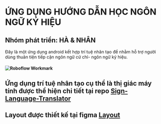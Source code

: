 # ỨNG DỤNG HƯỚNG DẪN HỌC NGÔN NGỮ KÝ HIỆU
## Nhóm phát triển: HÀ & NHÂN
Đây là một ứng dụng android kết hợp trí tuệ nhân tạo để nhằm hỗ trợ người dùng thuân tiện tiếp cận ngôn ngữ cử chỉ- ngôn ngữ ký hiệu.
#### ![Roboflow Workmark](https://www.stillmantranslations.com/wp-content/uploads/2020/07/asl-getty-images.jpg)
## Ứng dụng trí tuệ nhân tạo cụ thể là thị giác máy tính được thể hiện chi tiết tại repo [Sign-Language-Translator](https://github.com/NTN-hacker/Sign-Language-Translator)
## Layout được thiết kế tại figma [Layout](https://www.figma.com/file/4aAwP7aDp4m2qTO1k5yrwX/Guide-ASL?node-id=0%3A1)
